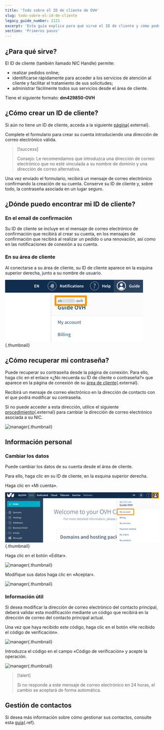 ```yaml
---
title: 'Todo sobre el ID de cliente de OVH'
slug: todo-sobre-el-id-de-cliente
legacy_guide_number: 2123
excerpt: 'Esta guía explica para qué sirve el ID de cliente y cómo podemos obtenerlo'
section: 'Primeros pasos'
---
```


## ¿Para qué sirve?
El ID de cliente (también llamado NIC Handle) permite:

- realizar pedidos online;
- identificarse rápidamente para acceder a los servicios de atención al cliente y facilitar el tratamiento de sus solicitudes;
- administrar fácilmente todos sus servicios desde el área de cliente.

Tiene el siguiente formato: **dm429850-OVH**


## ¿Cómo crear un ID de cliente?
Si aún no tiene un ID de cliente, acceda a la siguiente [página](https://www.ovh.es/soporte/new_nic.xml){.external}.

Complete el formulario para crear su cuenta introduciendo una dirección de correo electrónico válida.



> [!success]
>
> Consejo: Le recomendamos que introduzca una dirección de correo electrónico que no esté vinculada a su nombre de dominio y una dirección de correo alternativa.
> 

Una vez enviado el formulario, recibirá un mensaje de correo electrónico confirmando la creación de su cuenta. Conserve su ID de cliente y, sobre todo, la contraseña asociada en un lugar seguro.


## ¿Dónde puedo encontrar mi ID de cliente?

### En el email de confirmación
Su ID de cliente se incluye en el mensaje de correo electrónico de confirmación que recibirá al crear su cuenta, en los mensajes de confirmación que recibirá al realizar un pedido o una renovación, así como en las notificaciones de conexión a su cuenta.


### En su área de cliente
Al conectarse a su área de cliente, su ID de cliente aparece en la esquina superior derecha, junto a su nombre de usuario.


![manager](images/3949.png){.thumbnail}


## ¿Cómo recuperar mi contraseña?
Puede recuperar su contraseña desde la página de conexión. Para ello, haga clic en el enlace «¿No recuerda su ID de cliente o contraseña?» que aparece en la página de conexión de su [área de cliente](https://www.ovh.com/auth/?action=gotomanager){.external}.

Recibirá un mensaje de correo electrónico en la dirección de contacto con el que podrá modificar su contraseña.

Si no puede acceder a esta dirección, utilice el siguiente  [procedimiento](https://www.ovh.es/cgi-bin/es/procedure/procedureChangeEmail.cgi){.external} para cambiar la dirección de correo electrónico asociada a su NIC.


![manager](images/3936.png){.thumbnail}


## Información personal

### Cambiar los datos
Puede cambiar los datos de su cuenta desde el área de cliente.

Para ello, haga clic en su ID de cliente, en la esquina superior derecha.

Haga clic en «Mi cuenta».


![manager](images/3953.png){.thumbnail}

Haga clic en el botón «Editar».


![manager](images/3954.png){.thumbnail}

Modifique sus datos haga clic en «Aceptar».


![manager](images/3955.png){.thumbnail}


### Información útil
Si desea modificar la dirección de correo electrónico del contacto principal, deberá validar esta modificación mediante un código que recibirá en la dirección de correo del contacto principal actual.

Una vez que haya recibido este código, haga clic en el botón «He recibido el código de verificación».


![manager](images/3956.png){.thumbnail}

Introduzca el código en el campo «Código de verificación» y acepte la operación.


![manager](images/3957.png){.thumbnail}



> [!alert]
>
> Si no responde a este mensaje de correo electrónico en 24 horas, el cambio se aceptará de forma automática.
> 


## Gestión de contactos
Si desea más información sobre cómo gestionar sus contactos, consulte esta [guía]({legacy}1858){.ref}.